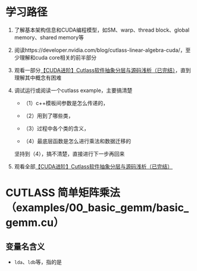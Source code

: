 # 学习路径

1. 了解基本架构信息和CUDA编程模型，如SM、warp、thread block、global memory、shared memory等

2. 阅读https://developer.nvidia.com/blog/cutlass-linear-algebra-cuda/，至少理解和cuda core相关的前半部分

3. 观看一部分[【CUDA进阶】Cutlass软件抽象分层与源码浅析（已完结）](https://www.bilibili.com/video/BV1kToTY6Eh5/?share_source=copy_web&vd_source=cf3292f1e44b8d7a154f3a2c429b42d3)，直到理解其中概念有困难

4. 调试运行或阅读一个cutlass example，主要搞清楚

    - （1）c++模板间参数是怎么传递的，
    
    - （2）用到了哪些类，
    
    - （3）过程中各个类的含义，
    
    - （4）最底层函数是怎么进行乘法和数据迁移的

    坚持到（4），搞不清楚，直接进行下一步再回来

5. 观看全部[【CUDA进阶】Cutlass软件抽象分层与源码浅析（已完结）](https://www.bilibili.com/video/BV1kToTY6Eh5/?share_source=copy_web&vd_source=cf3292f1e44b8d7a154f3a2c429b42d3)

# CUTLASS 简单矩阵乘法（examples/00_basic_gemm/basic_gemm.cu）

## 变量名含义

- `lda`、`ldb`等，指的是